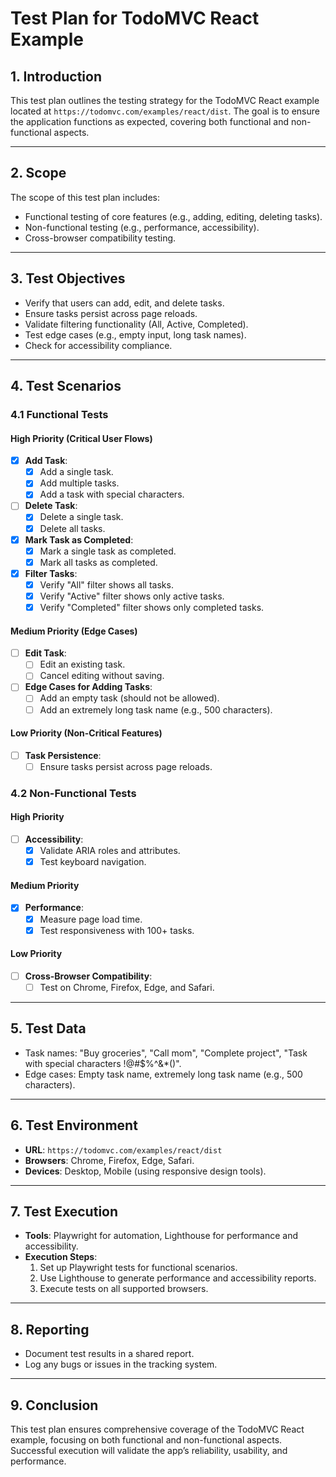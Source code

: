 # Test Plan for TodoMVC React Example

## **1. Introduction**

This test plan outlines the testing strategy for the TodoMVC React example located at `https://todomvc.com/examples/react/dist`. The goal is to ensure the application functions as expected, covering both functional and non-functional aspects.

---

## **2. Scope**

The scope of this test plan includes:

- Functional testing of core features (e.g., adding, editing, deleting tasks).
- Non-functional testing (e.g., performance, accessibility).
- Cross-browser compatibility testing.

---

## **3. Test Objectives**

- Verify that users can add, edit, and delete tasks.
- Ensure tasks persist across page reloads.
- Validate filtering functionality (All, Active, Completed).
- Test edge cases (e.g., empty input, long task names).
- Check for accessibility compliance.

---

## **4. Test Scenarios**

### **4.1 Functional Tests**

#### **High Priority (Critical User Flows)**

- [x] **Add Task**:
  - [x] Add a single task.
  - [x] Add multiple tasks.
  - [x] Add a task with special characters.
- [ ] **Delete Task**:
  - [x] Delete a single task.
  - [x] Delete all tasks.
- [x] **Mark Task as Completed**:
  - [x] Mark a single task as completed.
  - [x] Mark all tasks as completed.
- [x] **Filter Tasks**:
  - [x] Verify "All" filter shows all tasks.
  - [x] Verify "Active" filter shows only active tasks.
  - [x] Verify "Completed" filter shows only completed tasks.

#### **Medium Priority (Edge Cases)**

- [ ] **Edit Task**:
  - [ ] Edit an existing task.
  - [ ] Cancel editing without saving.
- [ ] **Edge Cases for Adding Tasks**:
  - [ ] Add an empty task (should not be allowed).
  - [ ] Add an extremely long task name (e.g., 500 characters).

#### **Low Priority (Non-Critical Features)**

- [ ] **Task Persistence**:
  - [ ] Ensure tasks persist across page reloads.

### **4.2 Non-Functional Tests**

#### **High Priority**

- [ ] **Accessibility**:
  - [x] Validate ARIA roles and attributes.
  - [x] Test keyboard navigation.

#### **Medium Priority**

- [x] **Performance**:
  - [x] Measure page load time.
  - [x] Test responsiveness with 100+ tasks.

#### **Low Priority**

- [ ] **Cross-Browser Compatibility**:
  - [ ] Test on Chrome, Firefox, Edge, and Safari.

---

## **5. Test Data**

- Task names: "Buy groceries", "Call mom", "Complete project", "Task with special characters !@#$%^&\*()".
- Edge cases: Empty task name, extremely long task name (e.g., 500 characters).

---

## **6. Test Environment**

- **URL**: `https://todomvc.com/examples/react/dist`
- **Browsers**: Chrome, Firefox, Edge, Safari.
- **Devices**: Desktop, Mobile (using responsive design tools).

---

## **7. Test Execution**

- **Tools**: Playwright for automation, Lighthouse for performance and accessibility.
- **Execution Steps**:
  1. Set up Playwright tests for functional scenarios.
  2. Use Lighthouse to generate performance and accessibility reports.
  3. Execute tests on all supported browsers.

---

## **8. Reporting**

- Document test results in a shared report.
- Log any bugs or issues in the tracking system.

---

## **9. Conclusion**

This test plan ensures comprehensive coverage of the TodoMVC React example, focusing on both functional and non-functional aspects. Successful execution will validate the app’s reliability, usability, and performance.
